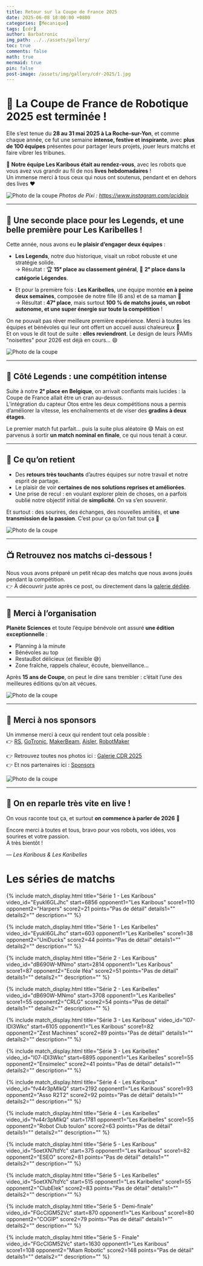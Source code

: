 ```yaml
---
title: Retour sur la Coupe de France 2025
date: 2025-06-08 18:00:00 +0800  
categories: [Mecanique]  
tags: [cdr]  
author: Barbatronic  
img_path: ../../assets/gallery/
toc: true  
comments: false  
math: true  
mermaid: true  
pin: false
post-image: /assets/img/gallery/cdr-2025/1.jpg
---
```


# 🏁 La Coupe de France de Robotique 2025 est terminée !

Elle s’est tenue du **28 au 31 mai 2025 à La Roche-sur-Yon**, et comme chaque année, ce fut une semaine **intense, festive et inspirante**, avec **plus de 100 équipes** présentes pour partager leurs projets, jouer leurs matchs et faire vibrer les tribunes.

🎉 **Notre équipe Les Karibous était au rendez-vous**, avec les robots que vous avez vus grandir au fil de nos **lives hebdomadaires** !  
Un immense merci à tous ceux qui nous ont soutenus, pendant et en dehors des lives ❤️

![Photo de la coupe](../../assets/img/gallery/cdr-2025/4.jpg)
*Photos de Pixi : https://www.instagram.com/acidpix*

---

## 🥈 Une seconde place pour les Legends, et une belle première pour Les Karibelles !

Cette année, nous avons eu **le plaisir d’engager deux équipes** :

- **Les Legends**, notre duo historique, visait un robot robuste et une stratégie solide.  
  → Résultat : 🏆 **15ᵉ place au classement général**, 🥈 **2ᵉ place dans la catégorie Légendes**.

- Et pour la première fois : **Les Karibelles**, une équipe montée **en à peine deux semaines**, composée de notre fille (6 ans) et de sa maman 💪  
  → Résultat : **47ᵉ place**, mais surtout **100 % de matchs joués, un robot autonome, et une super énergie sur toute la compétition** !

On ne pouvait pas rêver meilleure première expérience. Merci à toutes les équipes et bénévoles qui leur ont offert un accueil aussi chaleureux 🧡  
Et on vous le dit tout de suite : **elles reviendront**. Le design de leurs PAMIs "noisettes" pour 2026 est déjà en cours… 😄

![Photo de la coupe](../../assets/img/gallery/cdr-2025/9.jpg)

---

## 🤖 Côté Legends : une compétition intense

Suite à notre **2ᵉ place en Belgique**, on arrivait confiants mais lucides : la Coupe de France allait être un cran au-dessus.  
L’intégration du capteur Otos entre les deux compétitions nous a permis d’améliorer la vitesse, les enchaînements et de viser des **gradins à deux étages**.

Le premier match fut parfait… puis la suite plus aléatoire 😅 Mais on est parvenus à sortir **un match nominal en finale**, ce qui nous tenait à cœur.

---

## 💬 Ce qu’on retient

- Des **retours très touchants** d’autres équipes sur notre travail et notre esprit de partage.
- Le plaisir de voir **certaines de nos solutions reprises et améliorées**.
- Une prise de recul : en voulant explorer plein de choses, on a parfois oublié notre objectif initial de **simplicité**. On va s’en souvenir.

Et surtout : des sourires, des échanges, des nouvelles amitiés, et **une transmission de la passion**. C’est pour ça qu’on fait tout ça 💛

![Photo de la coupe](../../assets/img/gallery/cdr-2025/15.jpg)

---

## 📺 Retrouvez nos matchs ci-dessous !

Nous vous avons préparé un petit récap des matchs que nous avons joués pendant la compétition.  
👉 À découvrir juste après ce post, ou directement dans la [galerie dédiée](../../galleries/cdr-2025/).

---

## 💚 Merci à l’organisation

**Planète Sciences** et toute l’équipe bénévole ont assuré **une édition exceptionnelle** :
- Planning à la minute
- Bénévoles au top
- RestauBot délicieux (et flexible 😅)
- Zone fraîche, rappels chaleur, écoute, bienveillance…

Après **15 ans de Coupe**, on peut le dire sans trembler : c’était l’une des meilleures éditions qu’on ait vécues.

![Photo de la coupe](../../assets/img/gallery/cdr-2025/25.jpg)

---

## 🧡 Merci à nos sponsors

Un immense merci à ceux qui rendent tout cela possible :  
👉 [RS](https://fr.rs-online.com/web/), [GoTronic](https://www.gotronic.fr), [MakerBeam](https://www.makerbeam.com), [Aisler](https://aisler.net), [RobotMaker](https://www.robot-maker.com)

👉 Retrouvez toutes nos photos ici : [Galerie CDR 2025](../../galleries/cdr-2025/)  
👉 Et nos partenaires ici : [Sponsors](https://leskaribous.fr/sponsors/)

![Photo de la coupe](../../assets/img/gallery/cdr-2025/23.jpg)

---

## 🎥 On en reparle très vite en live !

On vous raconte tout ça, et surtout **on commence à parler de 2026** 👀

Encore merci à toutes et tous, bravo pour vos robots, vos idées, vos sourires et votre passion.  
À très bientôt !

— *Les Karibous & Les Karibelles*


# Les séries de matchs

{% include match_display.html 
title="Série 1 - Les Karibous" 
video_id="Eyukl6GLJhc" 
start=6856
opponent1="Les Karibous" 
score1=110
opponent2="Harpers"
score2=21
points="Pas de détail"
details1=""
details2=""
description=""
%}

{% include match_display.html 
title="Série 1 - Les Karibelles" 
video_id="Eyukl6GLJhc" 
start=603
opponent1="Les Karibelles" 
score1=38
opponent2="UniDucks"
score2=44
points="Pas de détail"
details1=""
details2=""
description=""
%}

{% include match_display.html 
title="Série 2 - Les Karibous" 
video_id="dB690W-MNmo" 
start=2814
opponent1="Les Karibous" 
score1=87
opponent2="Ecole Iféa"
score2=51
points="Pas de détail"
details1=""
details2=""
description=""
%}

{% include match_display.html 
title="Série 2 - Les Karibelles" 
video_id="dB690W-MNmo" 
start=3708
opponent1="Les Karibelles" 
score1=55
opponent2="CRLG"
score2=54
points="Pas de détail"
details1=""
details2=""
description=""
%}

{% include match_display.html 
title="Série 3 - Les Karibous" 
video_id="l07-lDl3Wkc" 
start=6105
opponent1="Les Karibous" 
score1=82
opponent2="Zest Machines"
score2=89
points="Pas de détail"
details1=""
details2=""
description=""
%}

{% include match_display.html 
title="Série 3 - Les Karibelles" 
video_id="l07-lDl3Wkc" 
start=6895
opponent1="Les Karibelles" 
score1=55
opponent2="Ensimelec"
score2=41
points="Pas de détail"
details1=""
details2=""
description=""
%}

{% include match_display.html 
title="Série 4 - Les Karibous" 
video_id="fv44r3pMlkQ" 
start=2192
opponent1="Les Karibous" 
score1=93
opponent2="Asso R2T2"
score2=92
points="Pas de détail"
details1=""
details2=""
description=""
%}

{% include match_display.html 
title="Série 4 - Les Karibelles" 
video_id="fv44r3pMlkQ" 
start=1781
opponent1="Les Karibelles" 
score1=55
opponent2="Robot Club toulon"
score2=63
points="Pas de détail"
details1=""
details2=""
description=""
%}

{% include match_display.html 
title="Série 5 - Les Karibous" 
video_id="5oetXN7tdYc" 
start=375
opponent1="Les Karibous" 
score1=82
opponent2="ESEO"
score2=81
points="Pas de détail"
details1=""
details2=""
description=""
%}

{% include match_display.html 
title="Série 5 - Les Karibelles" 
video_id="5oetXN7tdYc" 
start=515
opponent1="Les Karibelles" 
score1=55
opponent2="ClubElek"
score2=83
points="Pas de détail"
details1=""
details2=""
description=""
%}

{% include match_display.html 
title="Série 5 - Demi-finale" 
video_id="FGcClGM52Vc" 
start=870
opponent1="Les Karibous" 
score1=80
opponent2="COGIP"
score2=79
points="Pas de détail"
details1=""
details2=""
description=""
%}

{% include match_display.html 
title="Série 5 - Finale" 
video_id="FGcClGM52Vc" 
start=1630
opponent1="Les Karibous" 
score1=108
opponent2="Miam Robotic"
score2=148
points="Pas de détail"
details1=""
details2=""
description=""
%}
